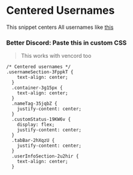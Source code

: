 # Centered Usernames
This snippet centers All usernames like [this](https://github-production-user-asset-6210df.s3.amazonaws.com/105053104/240701323-3cfe0028-109b-49b4-862b-bc34d148e16c.png)

### Better Discord: Paste this in custom CSS 
> This works with vencord too 

```
/* Centered usernames */
.usernameSection-3FppkT {
    text-align: center;
  }
  .container-3g15px {
    text-align: center;
  }
  .nameTag-35jqbZ {
    justify-content: center;
  }
  .customStatus-19KW6v {
    display: flex;
    justify-content: center;
  }
  .tabBar-2hXqzU {
    justify-content: center;
  }
  .userInfoSection-2u2hir {
    text-align: center;
  }

```
